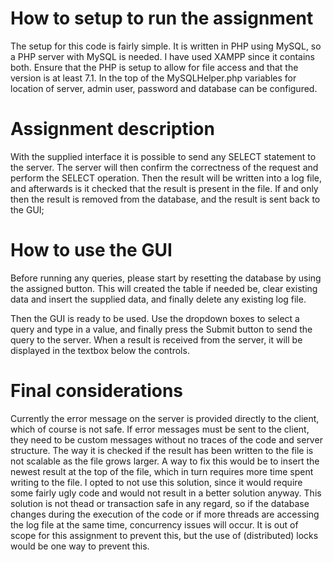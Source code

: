 # How to setup to run the assignment

The setup for this code is fairly simple.
It is written in PHP using MySQL, so a PHP server with MySQL is needed. I have used XAMPP since it contains both.
Ensure that the PHP is setup to allow for file access and that the version is at least 7.1.
In the top of the MySQLHelper.php variables for location of server, admin user, password and database can be configured.

# Assignment description

With the supplied interface it is possible to send any SELECT statement to the server.
The server will then confirm the correctness of the request and perform the SELECT operation.
Then the result will be written into a log file, and afterwards is it checked that the result is present in the file.
If and only then the result is removed from the database, and the result is sent back to the GUI;

# How to use the GUI

Before running any queries, please start by resetting the database by using the assigned button.
This will created the table if needed be, clear existing data and insert the supplied data, and finally delete any existing log file.

Then the GUI is ready to be used. Use the dropdown boxes to select a query and type in a value, and finally press the Submit button to send the query to the server.
When a result is received from the server, it will be displayed in the textbox below the controls.

# Final considerations

Currently the error message on the server is provided directly to the client, which of course is not safe. If error messages must be sent to the client, they need to be custom messages without no traces of the code and server structure.
The way it is checked if the result has been written to the file is not scalable as the file grows larger. A way to fix this would be to insert the newest result at the top of the file, which in turn requires more time spent writing to the file. I opted to not use this solution, since it would require some fairly ugly code and would not result in a better solution anyway.
This solution is not thead or transaction safe in any regard, so if the database changes during the execution of the code or if more threads are accessing the log file at the same time, concurrency issues will occur. It is out of scope for this assignment to prevent this, but the use of (distributed) locks would be one way to prevent this.